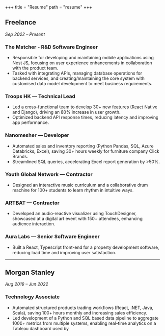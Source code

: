 +++
title = "Resume"
path = "resume"
+++

## Freelance  
*Sep 2022 – Present*

### The Matcher - R&D Software Engineer
- Responsible for developing and maintaining mobile applications using Nest JS, focusing on user
experience enhancements in collaboration with the product team.
- Tasked with integrating APIs, managing database operations for backend services, and creating/maintaining the
core system with customised data model development to meet business requirements.


### Troops HK — Technical Lead
- Led a cross-functional team to develop 30+ new features (React Native and Django), driving an 80% increase in user growth.
- Optimized backend API response times, reducing latency and improving app performance.

### Nanomesher — Developer
- Automated sales and inventory reporting (Python Pandas, SQL, Azure Databricks, Excel), saving 30+ hours weekly for furniture company Click Brands.
- Streamlined SQL queries, accelerating Excel report generation by >50%.

### Youth Global Network — Contractor
- Designed an interactive music curriculum and a collaborative drum machine for 100+ students to learn rhythm in intuitive ways.

### ARTBAT — Contractor
- Developed an audio-reactive visualizer using TouchDesigner, showcased at a digital art event with 150+ attendees, enhancing audience interaction.

### Aura Labs — Senior Software Engineer
- Built a React, Typescript front-end for a property development software, reducing load time and improving user satisfaction.

---

## Morgan Stanley  
*Aug 2019 – Jun 2022*

### Technology Associate
- Automated structured products trading workflows (React, .NET, Java, Scala), saving 100+ hours monthly and increasing sales efficiency.
- Led development of a Python and SQL based data pipeline to aggregate 1000+ metrics from multiple systems, enabling real-time analytics on a Tableau dashboard used by